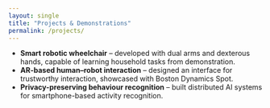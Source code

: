 ```yaml
---
layout: single
title: "Projects & Demonstrations"
permalink: /projects/
---
```

- **Smart robotic wheelchair** – developed with dual arms and dexterous hands, capable of learning household tasks from demonstration.
- **AR-based human–robot interaction** – designed an interface for trustworthy interaction, showcased with Boston Dynamics Spot.
- **Privacy-preserving behaviour recognition** – built distributed AI systems for smartphone-based activity recognition.
